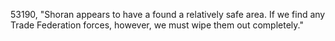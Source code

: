 ﻿53190, "Shoran appears to have a found a relatively safe area.  If we find any Trade Federation forces, however, we must wipe them out completely."

